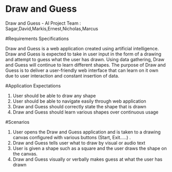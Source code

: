 # Draw and Guess
Draw and Guess - AI Project
Team : Sagar,David,Markis,Ernest,Nicholas,Marcus

 #Requirements Specifications

<p>Draw and Guess is a web application created using artificial intelligence. Draw and Guess is expected to take in user input in the form of a drawing and attempt to guess what the user has drawn. Using data gathering, Draw and Guess will continue to learn different shapes. The purpose of Draw and Guess is to deliver a user-friendly web interface that can learn on it own due to user interaction and constant insertion of data.<p>
 
#Application Expectations
1.	User should be able to draw any shape
2.	User should be able to navigate easily through web application 
3.	Draw and Guess should correctly state the shape that is drawn
4.	Draw and Guess should learn various shapes over continuous usage

#Scenarios
1.	User opens the Draw and Guess application and is taken to a drawing canvas configured with various buttons (Start, Exit…..) .
2.	Draw and Guess tells user what to draw by visual or audio text
3.	User is given a shape such as a square and the user draws the shape on the canvas.
4.	Draw and Guess visually or verbally makes guess at what the user has drawn
